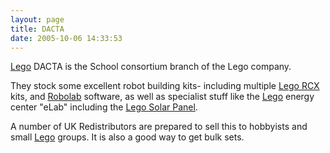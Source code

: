 ```yaml
---
layout: page
title: DACTA
date: 2005-10-06 14:33:53
---
```

<p><a href="/wiki/lego.html" title="The best known construction toy">Lego</a> DACTA is the School consortium branch of the Lego company.
</p>
<p>They stock some excellent robot building kits- including multiple <a href="/wiki/rcx.html" title="The Lego RCX">Lego RCX</a> kits, and <a href="/wiki/robolab.html" title="Robolab">Robolab</a> software, as well as specialist stuff like the <a href="/wiki/lego.html" title="The best known construction toy">Lego</a> energy center "eLab" including the <a href="/wiki/lego_solar_panel.html" title="Lego Solar Panel">Lego Solar Panel</a>.
</p>
<p>A number of UK Redistributors are prepared to sell this to hobbyists and small <a href="/wiki/lego.html" title="The best known construction toy">Lego</a> groups. It is also a good way to get bulk sets.
</p>

